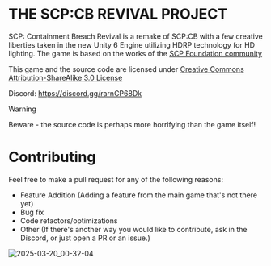# THE SCP:CB REVIVAL PROJECT
SCP: Containment Breach Revival is a remake of SCP:CB with a few creative liberties taken in the new Unity 6 Engine utilizing HDRP technology for HD lighting. The game is based on the works of the [SCP Foundation community](http://www.scp-wiki.net/)

This game and the source code are licensed under [Creative Commons Attribution-ShareAlike 3.0 License](http://creativecommons.org/licenses/by-sa/3.0/)

Discord: https://discord.gg/rarnCP68Dk

>[!WARNING]
>Beware - the source code is perhaps more horrifying than the game itself!

# Contributing
Feel free to make a pull request for any of the following reasons:
- Feature Addition (Adding a feature from the main game that's not there yet)
- Bug fix
- Code refactors/optimizations
- Other (If there's another way you would like to contribute, ask in the Discord, or just open a PR or an issue.)

![2025-03-20_00-32-04](https://github.com/user-attachments/assets/d8b6afc1-75c5-42d8-8edb-279f6d4d4c54)

